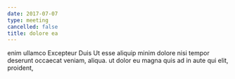 ```yaml
---
date: 2017-07-07
type: meeting
cancelled: false
title: dolore ea
---
```

enim ullamco Excepteur Duis Ut esse aliquip minim dolore nisi tempor deserunt occaecat veniam, aliqua. ut dolor eu magna quis ad in aute qui elit, proident,